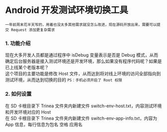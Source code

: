 Android 开发测试环境切换工具
====================================
`一年前周末花半天写的，用着也没太多其他需求就没怎么改进，现在源码开放出来，需要可以提交 Request 添加更复杂需求`  
### 1. 功能介绍  
现在大多开发人员都是通过程序中 isDebug 变量表示是否是 Debug 模式，从而确定后台服务器是接入测试环境还是开发环境，那么如果没有程序代码呢？如果是已上线某个老版本呢？  
这个项目的主要功能是修改 Host 文件，从而达到将对线上环境的访问全部指向到测试环境，从而达到切换的目的
`PS：手机必须开启了 Root 权限`  

### 2. 如何设置
在 SD 卡根目录下 Trinea 文件夹内新建文件 switch-env-host.txt，内容测试环境和开发环境对应的 Host  
在 SD 卡根目录下 Trinea 文件夹内新建文件 switch-env-app-info.txt，内容为 App 信息，每行信息为包名 空格 应用名  

